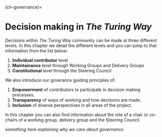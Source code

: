 (ch-governance)=
# Decision making in *The Turing Way*

Decisions within *The Turing Way* community can be made at three different levels.
In this chapter we detail the different levels and you can jump to that information from the list below:

<!-- Turn these into links to later pages -->

1. **Individual contributor** level
2. **Maintainance** level through Working Groups and Delivery Groups
3. **Constitutional** level through the Steering Council

<!-- Turn these into links to later pages -->

We also introduce our goverance guiding principles of:

1. **Empowerment** of contributors to participate in decision making processes.
2. **Transparency** of ways of working and how decisions are made.
3. **Inclusion** of diverse perspectives in all areas of the project.

In this chapter you can also find information about the role of a chair or co-chairs of a working group, delivery group and the Steering Council.

_something here explaining why we care about governance_


